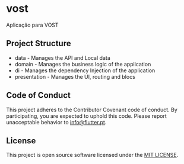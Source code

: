 # vost

Aplicação para VOST

## Project Structure

* data - Manages the API and Local data
* domain - Manages the business logic of the application
* di - Manages the dependency Injection of the application
* presentation - Manages the UI, routing and blocs

## Code of Conduct

This project adheres to the Contributor Covenant code of conduct. By participating, you are expected to uphold this code. Please report unacceptable behavior to info@flutter.pt.

## License
This project is open source software licensed under the [MIT LICENSE](LICENSE.md).
